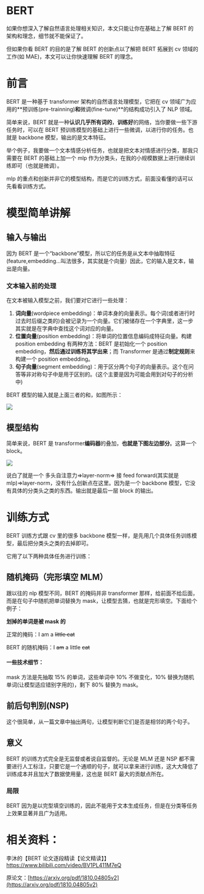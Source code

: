 # BERT

如果你想深入了解自然语言处理相关知识，本文只能让你在基础上了解 BERT 的架构和理念，细节就不能保证了。

但如果你看 BERT 的目的是了解 BERT 的创新点以了解把 BERT 拓展到 cv 领域的工作(如 MAE)，本文可以让你快速理解 BERT 的理念。

# 前言

BERT 是一种基于 transformer 架构的自然语言处理模型，它把在 cv 领域广为应用的**预训练(pre-trainning)**和**微调(fine-tune)**的结构成功引入了 NLP 领域。

简单来说，BERT 就是一种**认识几乎所有词的**，**训练好**的网络，当你要做一些下游任务时，可以在 BERT 预训练模型的基础上进行一些微调，以进行你的任务。也就是 backbone 模型，输出的是文本特征。

举个例子，我要做一个文本情感分析任务，也就是把文本对情感进行分类，那我只需要在 BERT 的基础上加一个 mlp 作为分类头，在我的小规模数据上进行继续训练即可（也就是微调）。

mlp 的重点和创新并非它的模型结构，而是它的训练方式，前面没看懂的话可以先看看训练方式。

# 模型简单讲解

## 输入与输出

因为 BERT 是一个“backbone”模型，所以它的任务是从文本中抽取特征(feature,embedding...叫法很多，其实就是个向量）因此，它的输入是文本，输出是向量。

### 文本输入前的处理

在文本被输入模型之前，我们要对它进行一些处理：

1. **词向量**(wordpiece embedding)：单词本身的向量表示。每个词(或者进行时过去时后缀之类的)会被记录为一个向量。它们被储存在一个字典里，这一步其实就是在字典中查找这个词对应的向量。
2. **位置向量**(position embedding)：将单词的位置信息编码成特征向量。构建 position embedding 有两种方法：BERT 是初始化一个 position embedding，**然后通过训练将其学出来**；而 Transformer 是通过**制定规则**来构建一个 position embedding。
3. **句子向量**(segment embedding)：用于区分两个句子的向量表示。这个在问答等非对称句子中是用于区别的。(这个主要是因为可能会用到对句子的分析中)

BERT 模型的输入就是上面三者的和，如图所示：

![](https://cdn.xyxsw.site/boxcngc1a7cWapQA9rSLXYqUvkf.png)

## 模型结构

简单来说，BERT 是 transformer**编码器**的叠加，**也就是下图左边部分**。这算一个 block。

![](https://cdn.xyxsw.site/boxcnPg8594YzCdnX6KZxpEYYod.png)

说白了就是一个 多头自注意力=>layer-norm=> 接 feed forward(其实就是 mlp)=>layer-norm，没有什么创新点在这里。因为是一个 backbone 模型，它没有具体的分类头之类的东西。输出就是最后一层 block 的输出。

# 训练方式

BERT 训练方式跟 cv 里的很多 backbone 模型一样，是先用几个具体任务训练模型，最后把分类头之类的去掉即可。

它用了以下两种具体任务进行训练：

## 随机掩码（完形填空 MLM）

跟以往的 nlp 模型不同，BERT 的掩码并非 transformer 那样，给前面不给后面，而是在句子中随机把单词替换为 mask，让模型去猜，也就是完形填空。下面给个例子：

**划掉的单词是被 mask 的**

正常的掩码：I am a <del>little cat</del>

BERT 的随机掩码：I <del>am</del> a little <del>cat</del>

#### 一些技术细节：

mask 方法是先抽取 15% 的单词，这些单词中 10% 不做变化，10% 替换为随机单词(让模型适应错别字用的)，剩下 80% 替换为 mask。

## 前后句判别(NSP)

这个很简单，从一篇文章中抽出两句，让模型判断它们是否是相邻的两个句子。

## 意义

BERT 的训练方式完全是无监督或者说自监督的。无论是 MLM 还是 NSP 都不需要进行人工标注，只要它是一个通顺的句子，就可以拿来进行训练，这大大降低了训练成本并且加大了数据使用量，这也是 BERT 最大的贡献点所在。

### 局限

BERT 因为是以完型填空训练的，因此不能用于文本生成任务，但是在分类等任务上效果显著并且广为适用。

# 相关资料：

李沐的【BERT 论文逐段精读【论文精读】】https://www.bilibili.com/video/BV1PL411M7eQ

<Bilibili bvid='BV1PL411M7eQ'/>

原论文：[https://arxiv.org/pdf/1810.04805v2](https://arxiv.org/pdf/1810.04805v2)
